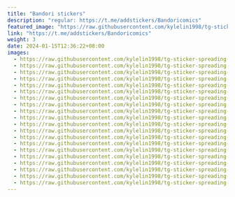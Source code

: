 ```yaml
---
title: "Bandori stickers"
description: "regular: https://t.me/addstickers/Bandoricomics"
featured_image: "https://raw.githubusercontent.com/kylelin1998/tg-sticker-spreading-worldwide-images/main/img/d095d367-a412-4dad-a21f-759fd0fd10bb.jpg"
link: "https://t.me/addstickers/Bandoricomics"
weight: 3
date: 2024-01-15T12:36:22+08:00
images:
  - https://raw.githubusercontent.com/kylelin1998/tg-sticker-spreading-worldwide-images/main/img/d095d367-a412-4dad-a21f-759fd0fd10bb.jpg
  - https://raw.githubusercontent.com/kylelin1998/tg-sticker-spreading-worldwide-images/main/img/a3781b54-249d-4b1e-94fb-dc051254649d.jpg
  - https://raw.githubusercontent.com/kylelin1998/tg-sticker-spreading-worldwide-images/main/img/a0600059-ee27-4d34-a1d5-4a00c77cb2a0.jpg
  - https://raw.githubusercontent.com/kylelin1998/tg-sticker-spreading-worldwide-images/main/img/c4086053-835e-4bd0-a5b2-232c3f5a26a1.jpg
  - https://raw.githubusercontent.com/kylelin1998/tg-sticker-spreading-worldwide-images/main/img/4d027459-edca-485d-b3c8-5bbb99962a6f.jpg
  - https://raw.githubusercontent.com/kylelin1998/tg-sticker-spreading-worldwide-images/main/img/ba567155-65f4-413a-977b-f21c43ea64fe.jpg
  - https://raw.githubusercontent.com/kylelin1998/tg-sticker-spreading-worldwide-images/main/img/5556b19d-4530-4b9e-8087-4b57dfbdee20.jpg
  - https://raw.githubusercontent.com/kylelin1998/tg-sticker-spreading-worldwide-images/main/img/a11fda88-a490-477e-9b70-ca452702d692.jpg
  - https://raw.githubusercontent.com/kylelin1998/tg-sticker-spreading-worldwide-images/main/img/de00cc7d-abaf-424b-a997-a35cf737d62c.jpg
  - https://raw.githubusercontent.com/kylelin1998/tg-sticker-spreading-worldwide-images/main/img/25ba72d3-dd06-48f0-b202-f8f7a73dbb6a.jpg
  - https://raw.githubusercontent.com/kylelin1998/tg-sticker-spreading-worldwide-images/main/img/770eb370-68b9-483b-81b1-afee6fe296cc.jpg
  - https://raw.githubusercontent.com/kylelin1998/tg-sticker-spreading-worldwide-images/main/img/e2e39ac6-27f7-412f-bdf0-c748e886ee5a.jpg
  - https://raw.githubusercontent.com/kylelin1998/tg-sticker-spreading-worldwide-images/main/img/2e251884-b49a-4e3f-bb3c-ad775f77d6ec.jpg
  - https://raw.githubusercontent.com/kylelin1998/tg-sticker-spreading-worldwide-images/main/img/5282ebbc-08a8-4bbb-9eb6-b68b28396f3e.jpg
  - https://raw.githubusercontent.com/kylelin1998/tg-sticker-spreading-worldwide-images/main/img/ddf99bed-eae4-4421-8ec4-6e6a6af45656.jpg
  - https://raw.githubusercontent.com/kylelin1998/tg-sticker-spreading-worldwide-images/main/img/d46a22d9-5274-4bb5-a065-e33005dc7812.jpg
  - https://raw.githubusercontent.com/kylelin1998/tg-sticker-spreading-worldwide-images/main/img/62002863-ea37-4f84-a46e-4a9f9b72d0c1.jpg
  - https://raw.githubusercontent.com/kylelin1998/tg-sticker-spreading-worldwide-images/main/img/ce60ef32-71d5-4916-9556-a2b9b02c92da.jpg
  - https://raw.githubusercontent.com/kylelin1998/tg-sticker-spreading-worldwide-images/main/img/ff57e660-87ca-4e21-8f2a-09fcc54a5e1f.jpg
  - https://raw.githubusercontent.com/kylelin1998/tg-sticker-spreading-worldwide-images/main/img/1775b793-2057-4253-bbbc-374ccb9a43a7.jpg
---
```

